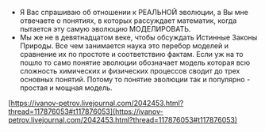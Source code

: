 - Я Вас спрашиваю об отношении к РЕАЛЬНОЙ эволюции, а Вы мне отвечаете о понятиях, в которых рассуждает математик, когда пытается эту самую эволюцию МОДЕЛИРОВАТЬ.
- Мы же не в девятнадцатом веке, чтобы обсуждать Истинные Законы Природы. Все чем занимается наука это перебор моделей и сравнение их по простоте и соответствию фактам. Если уж на то пошло то само понятие эволюции обозначает модель которая всю сложность химических и физических процессов сводит до трех основных понятий. Потому то понятие эволюции так и популярно - простая и мощная модель.

[https://ivanov-petrov.livejournal.com/2​042453.html?thread=117876053#t117876053](https://ivanov-petrov.livejournal.com/2042453.html?thread=117876053#t117876053)
